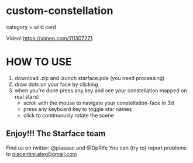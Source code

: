custom-constellation
====================

category = wild card

Video!
https://vimeo.com/111307271


HOW TO USE
==========

1. download .zip and launch starface.pde (you need processing)
2. draw dots on your face by clicking
3. when you're done press any key and see your constellation mapped on real stars!
   - scroll with the mouse to navigate your constellation-face in 3d
   - press any keyboard key to toggle star names
   - click to continuously rotate the scene

Enjoy!!!
The Starface team
--
Find us on twitter: @piaaaac and @DpRife
You can (try to) report problems to piacentini.alex@gmail.com

